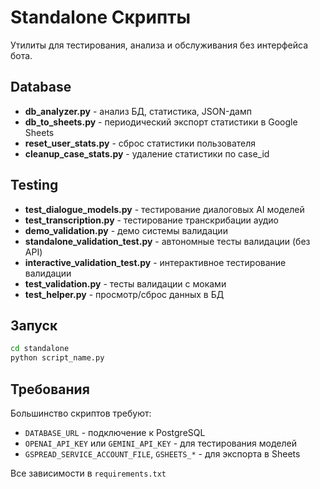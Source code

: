 # Standalone Скрипты

Утилиты для тестирования, анализа и обслуживания без интерфейса бота.

## Database

- **db_analyzer.py** - анализ БД, статистика, JSON-дамп
- **db_to_sheets.py** - периодический экспорт статистики в Google Sheets
- **reset_user_stats.py** - сброс статистики пользователя
- **cleanup_case_stats.py** - удаление статистики по case_id

## Testing

- **test_dialogue_models.py** - тестирование диалоговых AI моделей
- **test_transcription.py** - тестирование транскрибации аудио
- **demo_validation.py** - демо системы валидации
- **standalone_validation_test.py** - автономные тесты валидации (без API)
- **interactive_validation_test.py** - интерактивное тестирование валидации
- **test_validation.py** - тесты валидации с моками
- **test_helper.py** - просмотр/сброс данных в БД

## Запуск

```bash
cd standalone
python script_name.py
```

## Требования

Большинство скриптов требуют:
- `DATABASE_URL` - подключение к PostgreSQL
- `OPENAI_API_KEY` или `GEMINI_API_KEY` - для тестирования моделей
- `GSPREAD_SERVICE_ACCOUNT_FILE`, `GSHEETS_*` - для экспорта в Sheets

Все зависимости в `requirements.txt`
